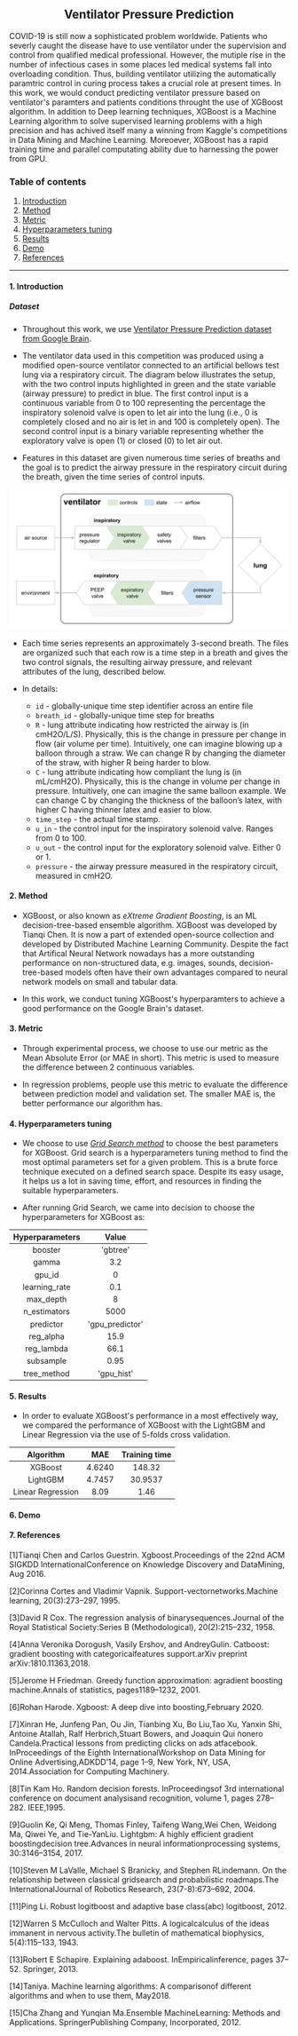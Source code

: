 <div align='center'>
  
## Ventilator Pressure Prediction
</div>

COVID-19 is still now a sophisticated problem worldwide. Patients who severly caught the disease have to use ventilator under the supervision and control from qualified medical professional. However, the mutiple rise in the number of infectious cases in some places led medical systems fall into overloading condition. Thus, building ventilator utilizing the automatically paramtric control in curing process takes a crucial role at present times. In this work, we would conduct predicting ventilator pressure based on ventilator's paramters and patients conditions throught the use of XGBoost algorithm. In addition to Deep learning techniques, XGBoost is a Machine Learning algorithm to solve supervised learning problems with a high precision and has achived itself many a winning from Kaggle's competitions in Data Mining and Machine Learning. Moreoever, XGBoost has a rapid training time and parallel computating ability due to harnessing the power from GPU.

### Table of contents
1. [Introduction](#1-introduction)
2. [Method](#2-method)
3. [Metric](#3-metric)
4. [Hyperparameters tuning](#4-hyperparameters-tuning)
5. [Results](#5-results)
6. [Demo](#6-demo)
7. [References](#7-references)
----
#### 1. Introduction 
##### Dataset
- Throughout this work, we use [Ventilator Pressure Prediction dataset from Google Brain](https://www.kaggle.com/c/ventilator-pressure-prediction).
- The ventilator data used in this competition was produced using a modified open-source ventilator connected to an artificial bellows test lung via a respiratory circuit. The diagram below illustrates the setup, with the two control inputs highlighted in green and the state variable (airway pressure) to predict in blue. The first control input is a continuous variable from 0 to 100 representing the percentage the inspiratory solenoid valve is open to let air into the lung (i.e., 0 is completely closed and no air is let in and 100 is completely open). The second control input is a binary variable representing whether the exploratory valve is open (1) or closed (0) to let air out.      

- Features in this dataset are given numerous time series of breaths and the goal is to predict the airway pressure in the respiratory circuit during the breath, given the time series of control inputs.
<div align='center'>
  <img src="https://raw.githubusercontent.com/google/deluca-lung/main/assets/2020-10-02%20Ventilator%20diagram.svg" alt="dataset">
</div>

- Each time series represents an approximately 3-second breath. The files are organized such that each row is a time step in a breath and gives the two control signals, the resulting airway pressure, and relevant attributes of the lung, described below.       

- In details:
  - `id` - globally-unique time step identifier across an entire file         
  - `breath_id` - globally-unique time step for breaths        
  - `R` - lung attribute indicating how restricted the airway is (in cmH2O/L/S). Physically, this is the change in pressure per change in flow (air volume per time). Intuitively, one can imagine blowing up a balloon through a straw. We can change R by changing the diameter of the straw, with higher R being harder to blow.         
  - `C` - lung attribute indicating how compliant the lung is (in mL/cmH2O). Physically, this is the change in volume per change in pressure. Intuitively, one can imagine the same balloon example. We can change C by changing the thickness of the balloon’s latex, with higher C having thinner latex and easier to blow.      
  - `time_step` - the actual time stamp.     
  - `u_in` - the control input for the inspiratory solenoid valve. Ranges from 0 to 100.    
  - `u_out` - the control input for the exploratory solenoid valve. Either 0 or 1.      
  - `pressure` - the airway pressure measured in the respiratory circuit, measured in cmH2O. 
  
#### 2. Method
- XGBoost, or also known as *eXtreme Gradient Boosting*, is an ML decision-tree-based ensemble algorithm. XGBoost was developed by Tianqi Chen. It is now a part of extended open-source collection and developed by Distributed Machine Learning Community. Despite the fact that Artifical Neural Network nowadays has a more outstanding performance on non-structured data, e.g. images, sounds, decision-tree-based models often have their own advantages compared to neural network models on  small and tabular data.    

- In this work, we conduct tuning XGBoost's hyperparamters to achieve a good performance on the Google Brain's dataset.
#### 3. Metric
- Through experimental process, we choose to use our metric as the Mean Absolute Error (or MAE in short). This metric is used to measure the difference between 2 continuous variables.     

- In regression problems, people use this metric to evaluate the difference between prediction model and validation set. The smaller MAE is, the better performance our algorithm has.
#### 4. Hyperparameters tuning
- We choose to use *[Grid Search method](https://scikit-learn.org/stable/modules/generated/sklearn.model_selection.GridSearchCV.html)* to choose the best parameters for XGBoost. Grid search is a hyperparameters tuning method to find the most optimal parameters set for a given problem. This is a brute force technique executed on a defined search space. Despite its easy usage, it helps us a lot in saving time, effort, and resources in finding the suitable hyperparameters.      

- After running Grid Search, we came into decision to choose the hyperparameters for XGBoost as:

<div align="center">
	
| Hyperparameters | Value |
|:---:|:---:|
| booster | 'gbtree' |  
| gamma | 3.2 |
| gpu_id | 0 |
| learning_rate | 0.1 |
| max_depth | 8 | 
| n_estimators | 5000 |
| predictor | 'gpu_predictor' |
| reg_alpha | 15.9 |
| reg_lambda | 66.1 |
| subsample | 0.95 |
| tree_method | 'gpu_hist' |
</div>

#### 5. Results
- In order to evaluate XGBoost's performance in a most effectively way, we compared the performance of XGBoost with the LightGBM and Linear Regression via the use of 5-folds cross validation.

<div align="center">
	
| Algorithm | MAE | Training time |
|:---:|:---:|:---:|
| XGBoost | 4.6240 | 148.32 |
| LightGBM | 4.7457  | 30.9537 |
| Linear Regression |  8.09 | 1.46 |
</div>

#### 6. Demo

#### 7. References
[1]Tianqi Chen and Carlos Guestrin. Xgboost.Proceedings of the 22nd ACM SIGKDD InternationalConference on Knowledge Discovery and DataMining, Aug 2016.

[2]Corinna Cortes and Vladimir Vapnik. Support-vectornetworks.Machine learning, 20(3):273–297, 1995.

[3]David R Cox. The regression analysis of binarysequences.Journal of the Royal Statistical Society:Series B (Methodological), 20(2):215–232, 1958.

[4]Anna Veronika Dorogush, Vasily Ershov, and AndreyGulin. Catboost: gradient boosting with categoricalfeatures support.arXiv preprint arXiv:1810.11363,2018.

[5]Jerome H Friedman. Greedy function approximation: agradient boosting machine.Annals of statistics, pages1189–1232, 2001.

[6]Rohan Harode. Xgboost: A deep dive into boosting,February 2020.

[7]Xinran He, Junfeng Pan, Ou Jin, Tianbing Xu, Bo Liu,Tao Xu, Yanxin Shi, Antoine Atallah, Ralf Herbrich,Stuart Bowers, and Joaquin Qui ̃nonero Candela.Practical lessons from predicting clicks on ads atfacebook. InProceedings of the Eighth InternationalWorkshop on Data Mining for Online Advertising,ADKDD’14, page 1–9, New York, NY, USA, 2014.Association for Computing Machinery.

[8]Tin Kam Ho. Random decision forests. InProceedingsof 3rd international conference on document analysisand recognition, volume 1, pages 278–282. IEEE,1995.

[9]Guolin Ke, Qi Meng, Thomas Finley, Taifeng Wang,Wei Chen, Weidong Ma, Qiwei Ye, and Tie-YanLiu. Lightgbm: A highly efficient gradient boostingdecision tree.Advances in neural informationprocessing systems, 30:3146–3154, 2017.

[10]Steven M LaValle, Michael S Branicky, and Stephen RLindemann. On the relationship between classical gridsearch and probabilistic roadmaps.The InternationalJournal of Robotics Research, 23(7-8):673–692, 2004.

[11]Ping Li. Robust logitboost and adaptive base class(abc) logitboost, 2012.

[12]Warren S McCulloch and Walter Pitts.  A logicalcalculus of the ideas immanent in nervous activity.The bulletin of mathematical biophysics, 5(4):115–133, 1943.

[13]Robert E Schapire. Explaining adaboost. InEmpiricalinference, pages 37–52. Springer, 2013.

[14]Taniya. Machine learning algorithms: A comparisonof different algorithms and when to use them, May2018.

[15]Cha Zhang and Yunqian Ma.Ensemble MachineLearning: Methods and Applications.   SpringerPublishing Company, Incorporated, 2012.
